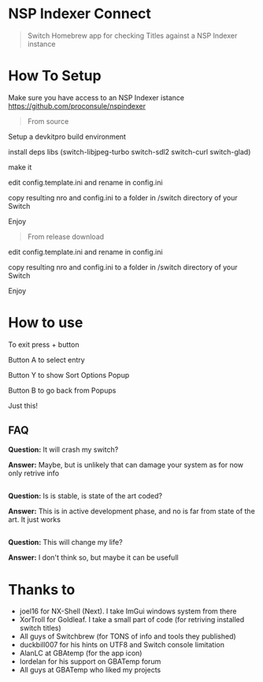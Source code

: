 # NSP Indexer Connect
> Switch Homebrew app for checking Titles against a NSP Indexer instance

# How To Setup
Make sure you have access to an NSP Indexer istance https://github.com/proconsule/nspindexer

> From source

Setup a devkitpro build environment

install deps libs (switch-libjpeg-turbo switch-sdl2 switch-curl switch-glad)

make it

edit config.template.ini and rename in config.ini

copy resulting nro and config.ini to a folder in /switch directory of your Switch

Enjoy

> From release download

edit config.template.ini and rename in config.ini

copy resulting nro and config.ini to a folder in /switch directory of your Switch

Enjoy

# How to use
To exit press + button

Button A to select entry

Button Y to show Sort Options Popup

Button B to go back from Popups

Just this!


## FAQ
**Question:** It will crash my switch?

**Answer:** Maybe, but is unlikely that can damage your system as for now only retrive info
##

**Question:** Is is stable, is state of the art coded?

**Answer:** This is in active development phase, and no is far from state of the art. It just works
##

**Question:** This will change my life?

**Answer:** I don't think so, but maybe it can be usefull
##

# Thanks to
- joel16 for NX-Shell (Next). I take ImGui windows system from there
- XorTroll for Goldleaf. I take a small part of code (for retriving installed switch titles) 
- All guys of Switchbrew (for TONS of info and tools they published)
- duckbill007 for his hints on UTF8 and Switch console limitation
- AlanLC at GBAtemp (for the app icon)
- lordelan for his support on GBATemp forum
- All guys at GBATemp who liked my projects
